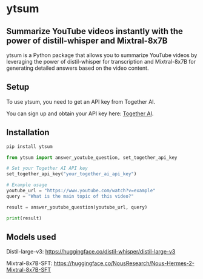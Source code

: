 # ytsum

## Summarize YouTube videos instantly with the power of distill-whisper and Mixtral-8x7B

ytsum is a Python package that allows you to summarize YouTube videos by leveraging the power of distil-whisper for transcription and Mixtral-8x7B for generating detailed answers based on the video content.

## Setup

To use ytsum, you need to get an API key from Together AI. 

You can sign up and obtain your API key here: [Together AI](https://www.together.ai/).

## Installation

```bash
pip install ytsum
```
```python
from ytsum import answer_youtube_question, set_together_api_key

# Set your Together AI API key
set_together_api_key("your_together_ai_api_key")

# Example usage
youtube_url = "https://www.youtube.com/watch?v=example"
query = "What is the main topic of this video?"

result = answer_youtube_question(youtube_url, query)

print(result)
```
## Models used

Distil-large-v3: https://huggingface.co/distil-whisper/distil-large-v3

Mixtral-8x7B-SFT: https://huggingface.co/NousResearch/Nous-Hermes-2-Mixtral-8x7B-SFT
